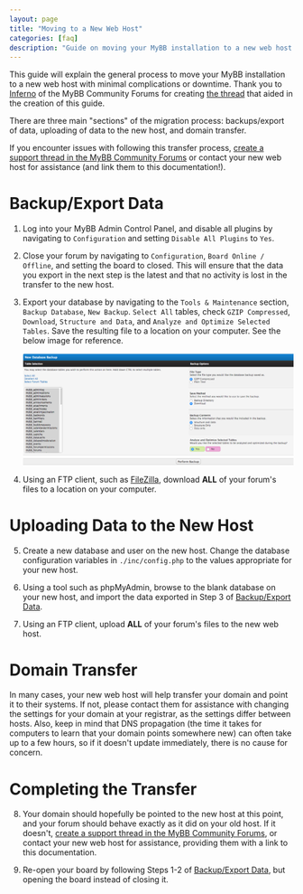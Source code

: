 ```yaml
---
layout: page
title: "Moving to a New Web Host"
categories: [faq]
description: "Guide on moving your MyBB installation to a new web host."
---
```


This guide will explain the general process to move your MyBB installation to a new web host with minimal complications or downtime. Thank you to [Inferno](https://community.mybb.com/user-12365.html) of the MyBB Community Forums for creating [the thread](https://community.mybb.com/thread-27771.html) that aided in the creation of this guide.

There are three main "sections" of the migration process: backups/export of data, uploading of data to the new host, and domain transfer.

If you encounter issues with following this transfer process, [create a support thread in the MyBB Community Forums](https://community.mybb.com/newthread.php?fid=176) or contact your new web host for assistance (and link them to this documentation!).

# Backup/Export Data

1. Log into your MyBB Admin Control Panel, and disable all plugins by navigating to `Configuration` and setting `Disable All Plugins` to `Yes`.

2. Close your forum by navigating to `Configuration`, `Board Online / Offline`, and setting the board to closed. This will ensure that the data you export in the next step is the latest and that no activity is lost in the transfer to the new host.

3. Export your database by navigating to the `Tools & Maintenance` section, `Backup Database`, `New Backup`. `Select All` tables, check `GZIP Compressed`, `Download`, `Structure and Data`, and `Analyze and Optimize Selected Tables`. Save the resulting file to a location on your computer. See the below image for reference.

	![Exporting database backup from MyBB Admin Control Panel](/assets/images/faq/backupdb-export.png)

4. Using an FTP client, such as [FileZilla](https://filezilla-project.org/download.php?show_all=1), download **ALL** of your forum's files to a location on your computer.

# Uploading Data to the New Host

5. Create a new database and user on the new host. Change the database configuration variables in `./inc/config.php` to the values appropriate for your new host.

6. Using a tool such as phpMyAdmin, browse to the blank database on your new host, and import the data exported in Step 3 of [Backup/Export Data](#backup-export-data).

7. Using an FTP client, upload **ALL** of your forum's files to the new web host.

# Domain Transfer

In many cases, your new web host will help transfer your domain and point it to their systems. If not, please contact them for assistance with changing the settings for your domain at your registrar, as the settings differ between hosts. Also, keep in mind that DNS propagation (the time it takes for computers to learn that your domain points somewhere new) can often take up to a few hours, so if it doesn't update immediately, there is no cause for concern.

# Completing the Transfer

8. Your domain should hopefully be pointed to the new host at this point, and your forum should behave exactly as it did on your old host. If it doesn't, [create a support thread in the MyBB Community Forums](https://community.mybb.com/newthread.php?fid=176), or contact your new web host for assistance, providing them with a link to this documentation.

9. Re-open your board by following Steps 1-2 of [Backup/Export Data](#backup-export-data), but opening the board instead of closing it.
